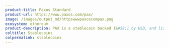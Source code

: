```yaml
---
product-title: Paxos Standard
product-url: https://www.paxos.com/pax/
image: /images/output_md/httpswwwpaxoscompax.png
ecosystem: ethereum
product-description: PAX is a stablecoin backed 1&#58;1 by USD, and listed on over 90 exchanges.
coltitle: Stablecoins
colpermalink: stablecoins
---
```

